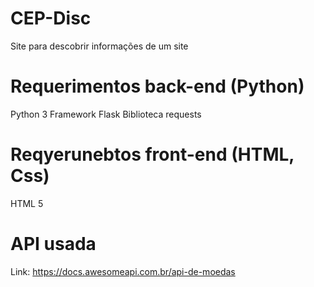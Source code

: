 # CEP-Disc
Site para descobrir informações de um site

# Requerimentos back-end (Python)
Python 3
Framework Flask
Biblioteca requests

# Reqyerunebtos front-end (HTML, Css)
HTML 5

# API usada
Link: https://docs.awesomeapi.com.br/api-de-moedas
